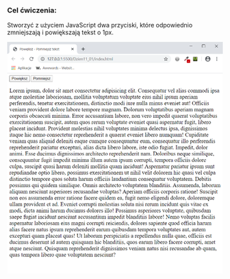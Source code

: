 <h3>Cel ćwiczenia:</h3>
<p>Stworzyć z użyciem JavaScript dwa przyciski, które odpowiednio zmniejszają i powiększają tekst o 1px.</p>

<img src="Screenshot1.png" alt="Tu powinien być Screenshot1">
